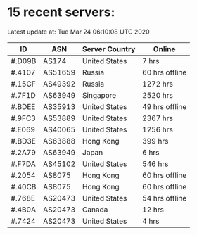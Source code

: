 # 15 recent servers:

Latest update at: Tue Mar 24 06:10:08 UTC 2020

| ID | ASN | Server Country | Online |
| -- | --- | -------------- | ------ |
| #.D09B | AS174 | United States | 7 hrs |
| #.4107 | AS51659 | Russia | 60 hrs offline |
| #.15CF | AS49392 | Russia | 1272 hrs |
| #.7F1D | AS63949 | Singapore | 2520 hrs |
| #.BDEE | AS35913 | United States | 49 hrs offline |
| #.9FC3 | AS53889 | United States | 2367 hrs |
| #.E069 | AS40065 | United States | 1256 hrs |
| #.BD3E | AS63888 | Hong Kong | 399 hrs |
| #.2A79 | AS63949 | Japan | 6 hrs |
| #.F7DA | AS45102 | United States | 546 hrs |
| #.2054 | AS8075 | Hong Kong | 60 hrs offline |
| #.40CB | AS8075 | Hong Kong | 60 hrs offline |
| #.768E | AS20473 | United States | 54 hrs offline |
| #.4B0A | AS20473 | Canada | 12 hrs |
| #.7424 | AS20473 | United States | 4 hrs |

